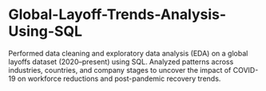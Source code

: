 # Global-Layoff-Trends-Analysis-Using-SQL
Performed data cleaning and exploratory data analysis (EDA) on a global layoffs dataset (2020–present) using SQL. Analyzed patterns across industries, countries, and company stages to uncover the impact of COVID-19 on workforce reductions and post-pandemic recovery trends.
